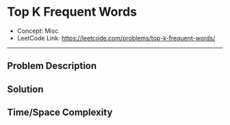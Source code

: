 # Top K Frequent Words

- Concept: Misc
- LeetCode Link: https://leetcode.com/problems/top-k-frequent-words/

---

## Problem Description

## Solution

## Time/Space Complexity

